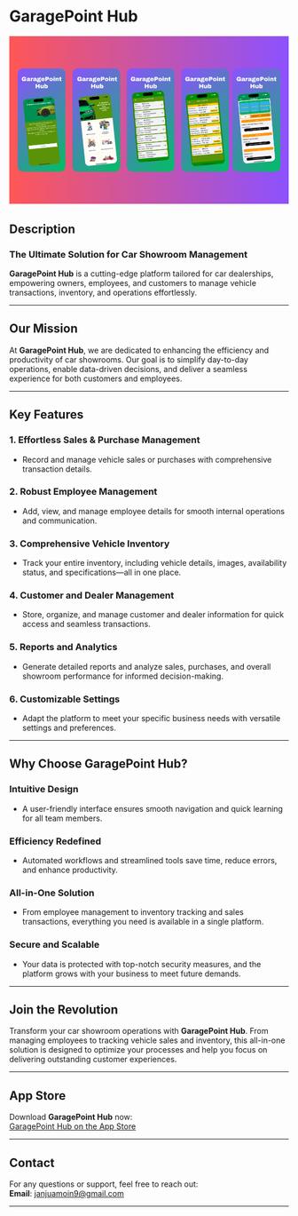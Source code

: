 # GaragePoint Hub  

![App Screenshot](https://github.com/MoinJanjua/GaragePoint-Hub/blob/main/Untitled%20design.png)  

## Description  

### The Ultimate Solution for Car Showroom Management  
**GaragePoint Hub** is a cutting-edge platform tailored for car dealerships, empowering owners, employees, and customers to manage vehicle transactions, inventory, and operations effortlessly.  

---

## Our Mission  

At **GaragePoint Hub**, we are dedicated to enhancing the efficiency and productivity of car showrooms. Our goal is to simplify day-to-day operations, enable data-driven decisions, and deliver a seamless experience for both customers and employees.  

---

## Key Features  

### 1. Effortless Sales & Purchase Management  
- Record and manage vehicle sales or purchases with comprehensive transaction details.  

### 2. Robust Employee Management  
- Add, view, and manage employee details for smooth internal operations and communication.  

### 3. Comprehensive Vehicle Inventory  
- Track your entire inventory, including vehicle details, images, availability status, and specifications—all in one place.  

### 4. Customer and Dealer Management  
- Store, organize, and manage customer and dealer information for quick access and seamless transactions.  

### 5. Reports and Analytics  
- Generate detailed reports and analyze sales, purchases, and overall showroom performance for informed decision-making.  

### 6. Customizable Settings  
- Adapt the platform to meet your specific business needs with versatile settings and preferences.  

---

## Why Choose GaragePoint Hub?  

### Intuitive Design  
- A user-friendly interface ensures smooth navigation and quick learning for all team members.  

### Efficiency Redefined  
- Automated workflows and streamlined tools save time, reduce errors, and enhance productivity.  

### All-in-One Solution  
- From employee management to inventory tracking and sales transactions, everything you need is available in a single platform.  

### Secure and Scalable  
- Your data is protected with top-notch security measures, and the platform grows with your business to meet future demands.  

---

## Join the Revolution  

Transform your car showroom operations with **GaragePoint Hub**. From managing employees to tracking vehicle sales and inventory, this all-in-one solution is designed to optimize your processes and help you focus on delivering outstanding customer experiences.  

---

## App Store  

Download **GaragePoint Hub** now:  
[GaragePoint Hub on the App Store](https://apps.apple.com/us/app/garagepoint-hub/id6740698143)  

---

## Contact  

For any questions or support, feel free to reach out:  
**Email**: [janjuamoin9@gmail.com](mailto:janjuamoin9@gmail.com)  

--- 
